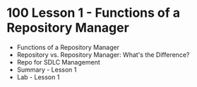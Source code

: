 # 100 Lesson 1 - Functions of a Repository Manager
- Functions of a Repository Manager
- Repository vs. Repository Manager: What's the Difference?
- Repo for SDLC Management
- Summary - Lesson 1
- Lab - Lesson 1

